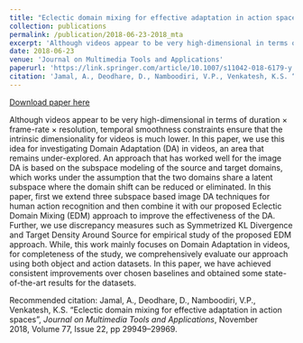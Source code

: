 ```yaml
---
title: "Eclectic domain mixing for effective adaptation in action spaces"
collection: publications
permalink: /publication/2018-06-23-2018_mta
excerpt: 'Although videos appear to be very high-dimensional in terms of duration × frame-rate × resolution, temporal smoothness constraints ensure that the intrinsic dimensionality for videos is much lower. In this paper, we use this idea for investigating Domain Adaptation (DA) in videos, an area that remains under-explored. An approach that has worked well for the image DA is based on the subspace modeling of the source and target domains, which works under the assumption that the two domains share a latent subspace where the domain shift can be reduced or eliminated. In this paper, first we extend three subspace based image DA techniques for human action recognition and then combine it with our proposed Eclectic Domain Mixing (EDM) approach to improve the effectiveness of the DA. Further, we use discrepancy measures such as Symmetrized KL Divergence and Target Density Around Source for empirical study of the proposed EDM approach. While, this work mainly focuses on Domain Adaptation in videos, for completeness of the study, we comprehensively evaluate our approach using both object and action datasets. In this paper, we have achieved consistent improvements over chosen baselines and obtained some state-of-the-art results for the datasets.'
date: 2018-06-23
venue: 'Journal on Multimedia Tools and Applications'
paperurl: 'https://link.springer.com/article/10.1007/s11042-018-6179-y'
citation: 'Jamal, A., Deodhare, D., Namboodiri, V.P., Venkatesh, K.S. “Eclectic domain mixing for effective adaptation in action spaces”, <i> Journal on Multimedia Tools and Applications</i>, November 2018, Volume 77, Issue 22, pp 29949–29969.'
---
```


<a href='https://link.springer.com/article/10.1007/s11042-018-6179-y'>Download paper here</a>

Although videos appear to be very high-dimensional in terms of duration × frame-rate × resolution, temporal smoothness constraints ensure that the intrinsic dimensionality for videos is much lower. In this paper, we use this idea for investigating Domain Adaptation (DA) in videos, an area that remains under-explored. An approach that has worked well for the image DA is based on the subspace modeling of the source and target domains, which works under the assumption that the two domains share a latent subspace where the domain shift can be reduced or eliminated. In this paper, first we extend three subspace based image DA techniques for human action recognition and then combine it with our proposed Eclectic Domain Mixing (EDM) approach to improve the effectiveness of the DA. Further, we use discrepancy measures such as Symmetrized KL Divergence and Target Density Around Source for empirical study of the proposed EDM approach. While, this work mainly focuses on Domain Adaptation in videos, for completeness of the study, we comprehensively evaluate our approach using both object and action datasets. In this paper, we have achieved consistent improvements over chosen baselines and obtained some state-of-the-art results for the datasets.

Recommended citation: Jamal, A., Deodhare, D., Namboodiri, V.P., Venkatesh, K.S. “Eclectic domain mixing for effective adaptation in action spaces”, <i> Journal on Multimedia Tools and Applications</i>, November 2018, Volume 77, Issue 22, pp 29949–29969.